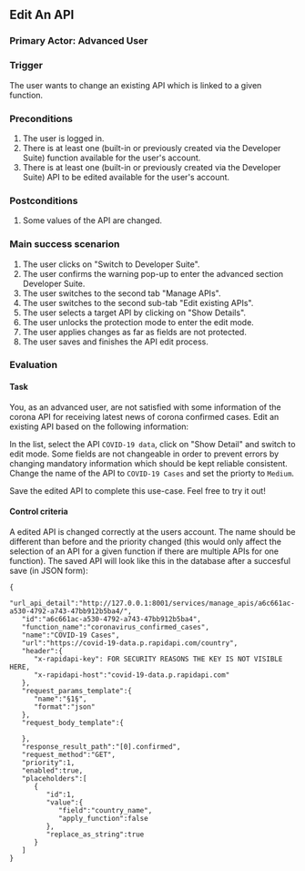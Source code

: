 ## Edit An API
### Primary Actor: Advanced User

### Trigger
The user wants to change an existing API which is linked to a given function.

### Preconditions
1. The user is logged in.
2. There is at least one (built-in or previously created via the Developer Suite) function available for the user's account.
3. There is at least one (built-in or previously created via the Developer Suite) API to be edited available for the user's account.

### Postconditions
1. Some values of the API are changed.

### Main success scenarion
1. The user clicks on "Switch to Developer Suite".
2. The user confirms the warning pop-up to enter the advanced section Developer Suite.
3. The user switches to the second tab "Manage APIs".
4. The user switches to the second sub-tab "Edit existing APIs".
5. The user selects a target API by clicking on "Show Details".
6. The user unlocks the protection mode to enter the edit mode.
7. The user applies changes as far as fields are not protected.
8. The user saves and finishes the API edit process.

### Evaluation
#### Task
You, as an advanced user, are not satisfied with some information of the corona API for receiving latest news of corona confirmed cases.
Edit an existing API based on the following information:

In the list, select the API `COVID-19 data`, click on "Show Detail" and switch to edit mode.
Some fields are not changeable in order to prevent errors by changing mandatory information which should be kept reliable consistent.
Change the name of the API to `COVID-19 Cases` and set the priorty to `Medium`.

Save the edited API to complete this use-case. Feel free to try it out!

#### Control criteria
A edited API is changed correctly at the users account. The name should be different than before and the priority changed (this would only affect the selection of an API for a given function if there are multiple APIs for one function).
The saved API will look like this in the database after a succesful save (in JSON form):
```
{
   "url_api_detail":"http://127.0.0.1:8001/services/manage_apis/a6c661ac-a530-4792-a743-47bb912b5ba4/",
   "id":"a6c661ac-a530-4792-a743-47bb912b5ba4",
   "function_name":"coronavirus_confirmed_cases",
   "name":"COVID-19 Cases",
   "url":"https://covid-19-data.p.rapidapi.com/country",
   "header":{
      "x-rapidapi-key": FOR SECURITY REASONS THE KEY IS NOT VISIBLE HERE,
      "x-rapidapi-host":"covid-19-data.p.rapidapi.com"
   },
   "request_params_template":{
      "name":"§1§",
      "format":"json"
   },
   "request_body_template":{

   },
   "response_result_path":"[0].confirmed",
   "request_method":"GET",
   "priority":1,
   "enabled":true,
   "placeholders":[
      {
         "id":1,
         "value":{
            "field":"country_name",
            "apply_function":false
         },
         "replace_as_string":true
      }
   ]
}
```
